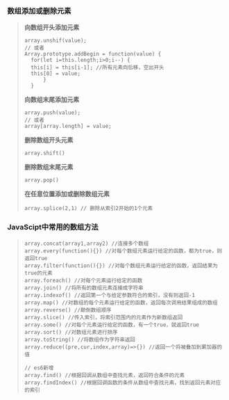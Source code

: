 ### 数组添加或删除元素

> **向数组开头添加元素**
>
> ``` 
> array.unshif(value);
> // 或者
> Array.prototype.addBegin = function(value) {
>   for(let i=this.length;i>0;i--) {
> 	this[i] = this[i-1]; //所有元素向后移，空出开头
> 	this[0] = value;
> 		}
> 	}
> ```
>
> **向数组末尾添加元素**
>
> ``` 
> array.push(value);
> // 或者
> array[array.length] = value;
> ```
>
> **删除数组开头元素**
>
> ``` 
> array.shift()
> ```
>
> **删除数组末尾元素**
>
> ``` 
> array.pop()
> ```
>
> **在任意位置添加或删除数组元素**
>
> ``` 
> array.splice(2,1) // 删除从索引2开始的1个元素
> ```

### JavaScipt中常用的数组方法

> ``` 
> array.concat(array1,array2) //连接多个数组
> array.every(function(){}) //对每个数组元素运行给定的函数，都为true，则返回true
> array.filter(function(){}) //对每个数组元素运行给定的函数，返回结果为true的元素
> array.foreach() //对每个元素运行给定的函数
> array.join() //将所有的数组元素连接成字符串
> array.indexof() //返回第一个与给定参数符合的索引，没有则返回-1
> array.map() //对数组的每个元素运行给定的函数，返回每次调用结果组成的数组
> array.reverse() //颠倒数组顺序
> array.slice() //传入索引，将索引范围内的元素作为新数组返回
> array.some() //对每个元素运行给定的函数，有一个true，就返回true
> array.sort() //对数组元素进行排序
> array.toString() //将数组作为字符串返回
> array.reduce((pre,cur,index,array)=>{}) //返回一个将被叠加到累加器的值
> 
> // es6新增
> array.find() //根据回调从数组中查找元素，返回符合条件的元素
> array.findIndex() //根据回调函数的条件从数组中查找元素，找到返回元素对应的索引
> ```
